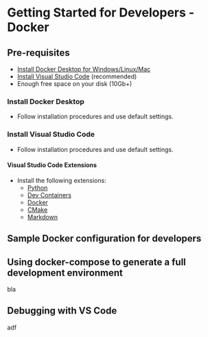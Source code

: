 # Getting Started for Developers - Docker

## Pre-requisites

* [Install Docker Desktop for Windows/Linux/Mac](https://www.docker.com/products/docker-desktop/)
* [Install Visual Studio Code](https://code.visualstudio.com/download) (recommended)
* Enough free space on your disk (10Gb+)

### Install Docker Desktop

* Follow installation procedures and use default settings.

### Install Visual Studio Code

* Follow installation procedures and use default settings.

#### Visual Studio Code Extensions

* Install the following extensions:
  * [Python](https://marketplace.visualstudio.com/items?itemName=ms-python.python)
  * [Dev Containers](https://marketplace.visualstudio.com/items?itemName=ms-vscode-remote.remote-containers)
  * [Docker](https://marketplace.visualstudio.com/items?itemName=ms-azuretools.vscode-docker)
  * [CMake](https://marketplace.visualstudio.com/items?itemName=twxs.cmake)
  * [Markdown](https://marketplace.visualstudio.com/items?itemName=yzhang.markdown-all-in-one)

## Sample Docker configuration for developers

## Using docker-compose to generate a full development environment 

bla


## Debugging with VS Code

adf 